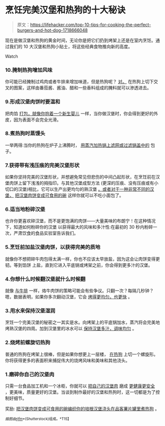 # 烹饪完美汉堡和热狗的十大秘诀

> 原文：<https://lifehacker.com/top-10-tips-for-cooking-the-perfect-burgers-and-hot-dog-1718666048>

现在是做汉堡和热狗的黄金时间，无论你是把它们扔到烤架上还是在室内烹饪。通过我们的 10 大汉堡和热狗小贴士，将这些经典食物推向新的高度。

Watch

### 10.腌制热狗增加风味

你可能已经腌制过鸡肉或者牛排来增加味道，但是热狗呢？ [对。](http://lifehacker.com/marinate-hot-dogs-fruit-and-even-steaks-for-extra-fla-5822092) 在热狗上切下交叉的图案，这样由番茄酱、酱油、醋和一些香料组成的腌料就可以渗透进去。

### 9.形成汉堡肉饼时要温和

把肉馅 [打包，就像你抱着一个新生婴儿](http://lifehacker.com/form-burger-patties-as-gently-as-possible-for-a-more-sa-1650309183) 一样，当你做汉堡时，你会得到更好的外皮，因为表面不会完全光滑。

### 8.煮热狗时蒸馒头

一举两得:当你的热狗在炉子上沸腾时， [用蒸汽加热锅上滤网或过滤锅盖中的](http://lifehacker.com/steam-buns-while-you-boil-hot-dogs-5986436) 包子。

### 7.获得带有浅压痕的完美汉堡形状

如果你坚持完美的汉堡形状，并想避免常见但悲伤的中间凸起形状，在烹饪前在汉堡肉饼上留下浅浅的拇指印。与其他汉堡成型方法 (更深的压痕、没有压痕或有小切口的汉堡)相比，它可以生产出更均匀的熟汉堡 [。或者对于一种非常不同的汉堡，](http://lifehacker.com/the-best-way-to-shape-your-burgers-for-even-cooking-1625581991) [把汉堡肉饼变成可食用的碗](http://lifehacker.com/turn-burger-patties-into-edible-bowls-for-the-ultimate-1706037699) 这样你就可以不吃小面包了。

### 6.适当地粉碎汉堡

也许你更喜欢碎汉堡，而不是更饱满的肉饼——大量美味的布朗宁！在这种情况下，知道如何粉碎你的汉堡 以获得最大的风味和多汁性:在最初的 30 秒内粉碎一次，严肃饮食的食品实验室告诉我们。

### 5.烹饪前加盐汉堡肉饼，以获得完美的质地

就像你不想把碎牛肉包得太满一样，你也不应该太早放盐，因为这会让肉饼变得更韧。等到馅饼 上盐，直到它进入平底锅或烤架之前，你会得到更多汁的汉堡。

### 4.你想什么时候翻汉堡就什么时候翻

就像 [与牛排](http://lifehacker.com/flip-steaks-multiple-times-for-faster-more-even-cookin-718993220) 一样，烙牛肉饼的策略可能会有些争议。只翻一次？每隔几秒钟？嗯，数据表明，如果你多次翻动汉堡，它会 [烤得更均匀，也更快](http://lifehacker.com/flip-your-burgers-as-often-as-youd-like-for-better-cook-5660966) 。

### 3.用水来保持汉堡湿润

烹饪一个完美汉堡的秘密之一其实是水。向烤架上的平底锅加水，蒸汽将会完美地烤熟汉堡的四周。加到汉堡里的冰水可以 [保持汉堡多汁，调味均匀](http://skillet.lifehacker.com/add-ice-water-to-burger-patties-to-keep-them-moist-1706137591) 。

### 2.烧烤前螺旋切热狗

普通的热狗在烤架上很棒，但是如果你想更上一层楼， [在热狗](http://lifehacker.com/spiral-cut-hot-dogs-before-grilling-for-maximum-meaty-g-5921653) 上切一个螺旋形。你将获得更多的表面积来捕捉伟大的烧烤风味和美味和其他浇头。

### 1.磨碎你自己的汉堡肉

只需一台食品加工机和一个冰柜，你就可以 [把自己的汉堡肉](http://lifehacker.com/why-home-ground-burgers-with-just-a-freezer-and-food-p-5944755) 磨成 [更健康](http://lifehacker.com/cut-the-calories-and-serve-healthier-hamburgers-this-su-5920964)[更安全](http://lifehacker.com/grind-your-own-meat-for-safe-r-burgers-5375198) ，更美味，质量更好的汉堡。当谈到制作最好的汉堡和热狗时，这一切都是为了控制好细节。

奖励: [把汉堡肉饼变成可食用的碗](http://lifehacker.com/turn-burger-patties-into-edible-bowls-for-the-ultimate-1706037699)[编织你的培根汉堡浇头](http://lifehacker.com/make-the-most-bacon-y-burger-with-the-bacon-weave-and-o-963402028)[在品客薯片罐里煮热狗](http://lifehacker.com/cook-hot-dogs-with-a-pringles-can-1588797327) 。

<small>*插图由*</small>[<small>*rlfm*</small>](http://www.shutterstock.com/pic-128184869/stock-vector-simple-web-icon-in-vector-hot-dog.html)<small>*(Shutterstock)组成。*T15】</small>